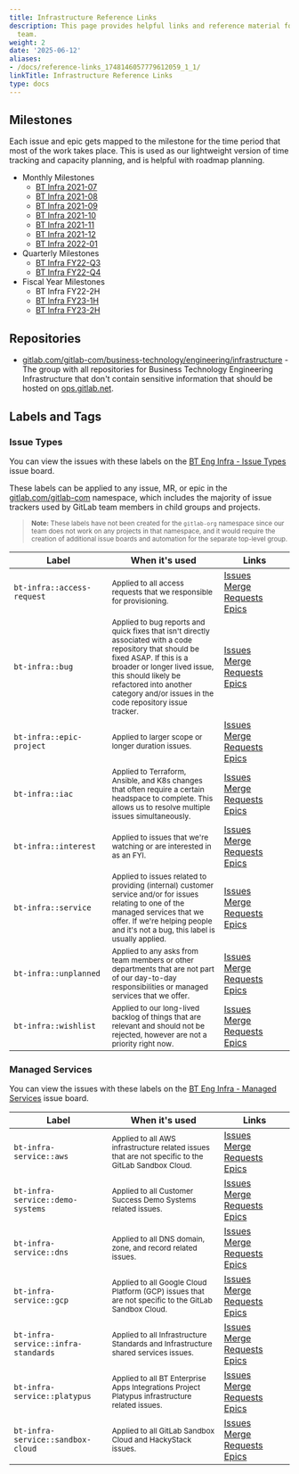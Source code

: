 ```yaml
---
title: Infrastructure Reference Links
description: This page provides helpful links and reference material for the infrastructure
  team.
weight: 2
date: '2025-06-12'
aliases:
- /docs/reference-links_1748146057779612059_1_1/
linkTitle: Infrastructure Reference Links
type: docs
---
```


<link rel="stylesheet" type="text/css" href="/stylesheets/biztech.css" />

## Milestones

Each issue and epic gets mapped to the milestone for the time period that most of the work takes place. This is used as our lightweight version of time tracking and capacity planning, and is helpful with roadmap planning.

- Monthly Milestones
  - [BT Infra 2021-07](https://gitlab.com/groups/gitlab-com/business-technology/engineering/infrastructure/-/milestones/2)
  - [BT Infra 2021-08](https://gitlab.com/groups/gitlab-com/business-technology/engineering/infrastructure/-/milestones/3)
  - [BT Infra 2021-09](https://gitlab.com/groups/gitlab-com/business-technology/engineering/infrastructure/-/milestones/4)
  - [BT Infra 2021-10](https://gitlab.com/groups/gitlab-com/business-technology/engineering/infrastructure/-/milestones/5)
  - [BT Infra 2021-11](https://gitlab.com/groups/gitlab-com/business-technology/engineering/infrastructure/-/milestones/6)
  - [BT Infra 2021-12](https://gitlab.com/groups/gitlab-com/business-technology/engineering/infrastructure/-/milestones/7)
  - [BT Infra 2022-01](https://gitlab.com/groups/gitlab-com/business-technology/engineering/infrastructure/-/milestones/8)
- Quarterly Milestones
  - [BT Infra FY22-Q3](https://gitlab.com/groups/gitlab-com/business-technology/engineering/infrastructure/-/milestones/9)
  - [BT Infra FY22-Q4](https://gitlab.com/groups/gitlab-com/business-technology/engineering/infrastructure/-/milestones/10)
- Fiscal Year Milestones
  - BT Infra FY22-2H
  - [BT Infra FY23-1H](https://gitlab.com/groups/gitlab-com/business-technology/engineering/infrastructure/-/milestones/11)
  - [BT Infra FY23-2H](https://gitlab.com/groups/gitlab-com/business-technology/engineering/infrastructure/-/milestones/12)

## Repositories

- [gitlab.com/gitlab-com/business-technology/engineering/infrastructure](https://gitlab.com/gitlab-com/business-technology/engineering/infrastructure) - The group with all repositories for Business Technology Engineering Infrastructure that don't contain sensitive information that should be hosted on [ops.gitlab.net](https://ops.gitlab.net).

## Labels and Tags

### Issue Types

You can view the issues with these labels on the [BT Eng Infra - Issue Types](https://gitlab.com/groups/gitlab-com/-/boards/2870859) issue board.

These labels can be applied to any issue, MR, or epic in the [gitlab.com/gitlab-com](https://gitlab.com/gitlab-com) namespace, which includes the majority of issue trackers used by GitLab team members in child groups and projects.

> <small>**Note:** These labels have not been created for the `gitlab-org` namespace since our team does not work on any projects in that namespace, and it would require the creation of additional issue boards and automation for the separate top-level group.</small>

<!-- This is an HTML table since multi-link links do not format well with Markdown tables. It cannot be indented due to Markdown indent formatting problems. -->
<table>
<thead>
<tr>
<th style="width: 35%;">Label</th>
<th style="width: 40%;">When it's used</th>
<th style="width: 25%;">Links</th>
</tr>
</thead>
<tbody>
<!-- bt-infra::access-request -->
<tr>
<td><code>bt-infra::access-request</code></td>
<td><small>Applied to all access requests that we responsible for provisioning.</small></td>
<td>
<a href="https://gitlab.com/groups/gitlab-com/-/issues?label_name%5B%5D=bt-infra%3A%3Aaccess-request">Issues</a><br />
<a href="https://gitlab.com/groups/gitlab-com/-/merge_requests?label_name%5B%5D=bt-infra%3A%3Aaccess-request">Merge Requests</a><br />
<a href="https://gitlab.com/groups/gitlab-com/-/epics?label_name%5B%5D=bt-infra%3A%3Aaccess-request">Epics</a>
</td>
</tr>
<!-- bt-infra::bug -->
<tr>
<td><code>bt-infra::bug</code></td>
<td><small>Applied to bug reports and quick fixes that isn't directly associated with a code repository that should be fixed ASAP. If this is a broader or longer lived issue, this should likely be refactored into another category and/or issues in the code repository issue tracker.</small></td>
<td>
<a href="https://gitlab.com/groups/gitlab-com/-/issues?label_name%5B%5D=bt-infra%3A%3Abug">Issues</a><br />
<a href="https://gitlab.com/groups/gitlab-com/-/merge_requests?label_name%5B%5D=bt-infra%3A%3Abug">Merge Requests</a><br />
<a href="https://gitlab.com/groups/gitlab-com/-/epics?label_name%5B%5D=bt-infra%3A%3Abug">Epics</a>
</td>
</tr>
<!-- bt-infra::epic-project -->
<tr>
<td><code>bt-infra::epic-project</code></td>
<td><small>Applied to larger scope or longer duration issues.</small></td>
<td>
<a href="https://gitlab.com/groups/gitlab-com/-/issues?label_name%5B%5D=bt-infra%3A%3Aepic-project">Issues</a><br />
<a href="https://gitlab.com/groups/gitlab-com/-/merge_requests?label_name%5B%5D=bt-infra%3A%3Aepic-project">Merge Requests</a><br />
<a href="https://gitlab.com/groups/gitlab-com/-/epics?label_name%5B%5D=bt-infra%3A%3Aepic-project">Epics</a>
</td>
</tr>
<!-- bt-infra::iac -->
<tr>
<td><code>bt-infra::iac</code></td>
<td><small>Applied to Terraform, Ansible, and K8s changes that often require a certain headspace to complete. This allows us to resolve multiple issues simultaneously.</small></td>
<td>
<a href="https://gitlab.com/groups/gitlab-com/-/issues?label_name%5B%5D=bt-infra%3A%3Aiac">Issues</a><br />
<a href="https://gitlab.com/groups/gitlab-com/-/merge_requests?label_name%5B%5D=bt-infra%3A%3Aiac">Merge Requests</a><br />
<a href="https://gitlab.com/groups/gitlab-com/-/epics?label_name%5B%5D=bt-infra%3A%3Aiac">Epics</a>
</td>
</tr>
<!-- bt-infra::interest -->
<tr>
<td><code>bt-infra::interest</code></td>
<td><small>Applied to issues that we're watching or are interested in as an FYI.</small></td>
<td>
<a href="https://gitlab.com/groups/gitlab-com/-/issues?label_name%5B%5D=bt-infra%3A%3Ainterest">Issues</a><br />
<a href="https://gitlab.com/groups/gitlab-com/-/merge_requests?label_name%5B%5D=bt-infra%3A%3Ainterest">Merge Requests</a><br />
<a href="https://gitlab.com/groups/gitlab-com/-/epics?label_name%5B%5D=bt-infra%3A%3Ainterest">Epics</a>
</td>
</tr>
<!-- bt-infra::service -->
<tr>
<td><code>bt-infra::service</code></td>
<td><small>Applied to issues related to providing (internal) customer service and/or for issues relating to one of the managed services that we offer. If we're helping people and it's not a bug, this label is usually applied.</small></td>
<td>
<a href="https://gitlab.com/groups/gitlab-com/-/issues?label_name%5B%5D=bt-infra%3A%3Aservice">Issues</a><br />
<a href="https://gitlab.com/groups/gitlab-com/-/merge_requests?label_name%5B%5D=bt-infra%3A%3Aservice">Merge Requests</a><br />
<a href="https://gitlab.com/groups/gitlab-com/-/epics?label_name%5B%5D=bt-infra%3A%3Aservice">Epics</a>
</td>
</tr>
<!-- bt-infra::unplanned -->
<tr>
<td><code>bt-infra::unplanned</code></td>
<td><small>Applied to any asks from team members or other departments that are not part of our day-to-day responsibilities or managed services that we offer.</small></td>
<td>
<a href="https://gitlab.com/groups/gitlab-com/-/issues?label_name%5B%5D=bt-infra%3A%3Aunplanned">Issues</a><br />
<a href="https://gitlab.com/groups/gitlab-com/-/merge_requests?label_name%5B%5D=bt-infra%3A%3Aunplanned">Merge Requests</a><br />
<a href="https://gitlab.com/groups/gitlab-com/-/epics?label_name%5B%5D=bt-infra%3A%3Aunplanned">Epics</a>
</td>
</tr>
<!-- bt-infra::wishlist -->
<tr>
<td><code>bt-infra::wishlist</code></td>
<td><small>Applied to our long-lived backlog of things that are relevant and should not be rejected, however are not a priority right now.</small></td>
<td>
<a href="https://gitlab.com/groups/gitlab-com/-/issues?label_name%5B%5D=bt-infra%3A%3Awishlist">Issues</a><br />
<a href="https://gitlab.com/groups/gitlab-com/-/merge_requests?label_name%5B%5D=bt-infra%3A%3Awishlist">Merge Requests</a><br />
<a href="https://gitlab.com/groups/gitlab-com/-/epics?label_name%5B%5D=bt-infra%3A%3Awishlist">Epics</a>
</td>
</tr>
</table>

### Managed Services

You can view the issues with these labels on the [BT Eng Infra - Managed Services](https://gitlab.com/groups/gitlab-com/-/boards/2871346) issue board.

<!-- This is an HTML table since multi-link links do not format well with Markdown tables. It cannot be indented due to Markdown indent formatting problems. -->
<table>
<thead>
<tr>
<th style="width: 35%;">Label</th>
<th style="width: 40%;">When it's used</th>
<th style="width: 25%;">Links</th>
</tr>
</thead>
<tbody>
<!-- bt-infra-service::aws -->
<tr>
<td><code>bt-infra-service::aws</code></td>
<td><small>Applied to all AWS infrastructure related issues that are not specific to the GitLab Sandbox Cloud.</small></td>
<td>
<a href="https://gitlab.com/groups/gitlab-com/-/issues?label_name%5B%5D=bt-infra-service%3A%3Aaws">Issues</a><br />
<a href="https://gitlab.com/groups/gitlab-com/-/merge_requests?label_name%5B%5D=bt-infra-service%3A%3Aaws">Merge Requests</a><br />
<a href="https://gitlab.com/groups/gitlab-com/-/merge_requests?label_name%5B%5D=bt-infra-service%3A%3Aaws">Epics</a>
</td>
</tr>
<!-- bt-infra-service::demo-systems -->
<tr>
<td><code>bt-infra-service::demo-systems</code></td>
<td><small>Applied to all Customer Success Demo Systems related issues.</small></td>
<td>
<a href="https://gitlab.com/groups/gitlab-com/-/issues?label_name%5B%5D=bt-infra-service%3A%3Ademo-systems">Issues</a><br />
<a href="https://gitlab.com/groups/gitlab-com/-/merge_requests?label_name%5B%5D=bt-infra-service%3A%3Ademo-systems">Merge Requests</a><br />
<a href="https://gitlab.com/groups/gitlab-com/-/merge_requests?label_name%5B%5D=bt-infra-service%3A%3Ademo-systems">Epics</a>
</td>
</tr>
<!-- bt-infra-service::dns -->
<tr>
<td><code>bt-infra-service::dns</code></td>
<td><small>Applied to all DNS domain, zone, and record related issues.</small></td>
<td>
<a href="https://gitlab.com/groups/gitlab-com/-/issues?label_name%5B%5D=bt-infra-service%3A%3Adns-zones">Issues</a><br />
<a href="https://gitlab.com/groups/gitlab-com/-/merge_requests?label_name%5B%5D=bt-infra-service%3A%3Adns-zones">Merge Requests</a><br />
<a href="https://gitlab.com/groups/gitlab-com/-/merge_requests?label_name%5B%5D=bt-infra-service%3A%3Adns-zones">Epics</a>
</td>
</tr>
<!-- bt-infra-service::gcp -->
<tr>
<td><code>bt-infra-service::gcp</code></td>
<td><small>Applied to all Google Cloud Platform (GCP) issues that are not specific to the GitLab Sandbox Cloud.</small></td>
<td>
<a href="https://gitlab.com/groups/gitlab-com/-/issues?label_name%5B%5D=bt-infra-service%3A%3Agcp">Issues</a><br />
<a href="https://gitlab.com/groups/gitlab-com/-/merge_requests?label_name%5B%5D=bt-infra-service%3A%3Agcp">Merge Requests</a><br />
<a href="https://gitlab.com/groups/gitlab-com/-/merge_requests?label_name%5B%5D=bt-infra-service%3A%3Agcp">Epics</a>
</td>
</tr>
<!-- bt-infra-service::infra-standards -->
<tr>
<td><code>bt-infra-service::infra-standards</code></td>
<td><small>Applied to all Infrastructure Standards and Infrastructure shared services issues.</small></td>
<td>
<a href="https://gitlab.com/groups/gitlab-com/-/issues?label_name%5B%5D=bt-infra-service%3A%3Ainfra-standards">Issues</a><br />
<a href="https://gitlab.com/groups/gitlab-com/-/merge_requests?label_name%5B%5D=bt-infra-service%3A%3Ainfra-standards">Merge Requests</a><br />
<a href="https://gitlab.com/groups/gitlab-com/-/merge_requests?label_name%5B%5D=bt-infra-service%3A%3Ainfra-standards">Epics</a>
</td>
</tr>
<!-- bt-infra-service::platypus -->
<tr>
<td><code>bt-infra-service::platypus</code></td>
<td><small>Applied to all BT Enterprise Apps Integrations Project Platypus infrastructure related issues.</small></td>
<td>
<a href="https://gitlab.com/groups/gitlab-com/-/issues?label_name%5B%5D=bt-infra-service%3A%3Aplatypus">Issues</a><br />
<a href="https://gitlab.com/groups/gitlab-com/-/merge_requests?label_name%5B%5D=bt-infra-service%3A%3Aplatypus">Merge Requests</a><br />
<a href="https://gitlab.com/groups/gitlab-com/-/merge_requests?label_name%5B%5D=bt-infra-service%3A%3Aplatypus">Epics</a>
</td>
</tr>
<!-- bt-infra-service::sandbox-cloud -->
<tr>
<td><code>bt-infra-service::sandbox-cloud</code></td>
<td><small>Applied to all GitLab Sandbox Cloud and HackyStack issues.</small></td>
<td>
<a href="https://gitlab.com/groups/gitlab-com/-/issues?label_name%5B%5D=bt-infra-service%3A%3Asandbox-cloud">Issues</a><br />
<a href="https://gitlab.com/groups/gitlab-com/-/merge_requests?label_name%5B%5D=bt-infra-service%3A%3Asandbox-cloud">Merge Requests</a><br />
<a href="https://gitlab.com/groups/gitlab-com/-/merge_requests?label_name%5B%5D=bt-infra-service%3A%3Asandbox-cloud">Epics</a>
</td>
</tr>
</table>
